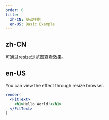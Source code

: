 ```yaml
---
order: 0
title: 
  zh-CN: 基础样例
  en-US: Basic Example
---
```


## zh-CN

可通过resize浏览器查看效果。

## en-US

You can view the effect through resize browser.

```jsx
render(
  <FitText>
    <h1>Hello World!</h1>  
  </FitText>
)
```
